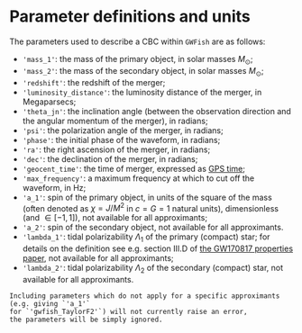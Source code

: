 # Parameter definitions and units

The parameters used to describe a CBC within `GWFish` are as follows:

- `'mass_1'`: the mass of the primary object, in solar masses $M_{\odot}$;
- `'mass_2'`: the mass of the secondary object, in solar masses $M_{\odot}$;
- `'redshift'`: the redshift of the merger;
- `'luminosity_distance'`: the luminosity distance of the merger, in Megaparsecs;
- `'theta_jn'`: the inclination angle (between the observation direction 
    and the angular momentum of the merger), in radians;
- `'psi'`: the polarization angle of the merger, in radians;
- `'phase'`: the initial phase of the waveform, in radians;
- `'ra'`: the right ascension of the merger, in radians;
- `'dec'`: the declination of the merger, in radians;
- `'geocent_time'`: the time of merger, expressed as [GPS time](https://www.andrews.edu/~tzs/timeconv/timeconvert.php?);
- `'max_frequency'`: a maximum frequency at which to cut off the waveform, in Hz;
- `'a_1'`: spin of the primary object, in units of the square of the mass 
    (often denoted as $\chi = J / M^2$ in $c=G=1$ natural units), 
    dimensionless (and $\in [-1, 1]$), 
    not available for all approximants;
- `'a_2'`: spin of the secondary object, not available for all approximants.
- `'lambda_1'`: tidal polarizability $\Lambda_1$ of the primary (compact) star; 
    for details on the definition see e.g.
    section III.D of [the GW170817 properties paper](https://arxiv.org/abs/1805.11579),
    not available for all approximants;
- `'lambda_2'`: tidal polarizability $\Lambda_2$ of the secondary (compact) star,
    not available for all approximants.

```{warning}
Including parameters which do not apply for a specific approximants (e.g. giving `'a_1'` 
for `'gwfish_TaylorF2'`) will not currently raise an error, 
the parameters will be simply ignored.
```